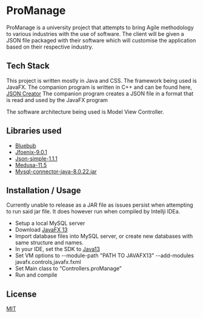 # ProManage
ProManage is a university project that attempts to bring Agile methodology to various industries with the use of software. The client will be given a JSON file packaged with their software which will customise the application based on their respective industry. 
## Tech Stack
This project is written mostly in Java and CSS. The framework being used is JavaFX. The companion program is written in C++ and can be found here, [JSON Creator](https://github.com/AlecBlyth/JSONCreator-UniWork) The companion program creates a JSON file in a format that is read and used by the JavaFX program 

The software architecture being used is Model View Controller.

## Libraries used  
-	[Bluebub]( https://github.com/b3z/bluebub)
-	[Jfoenix-9.0.1]( https://github.com/sshahine/JFoenix)
-	[Json-simple-1.1.1]( https://github.com/fangyidong/json-simple)
-	[Medusa-11.5]( https://github.com/HanSolo/Medusa)
-	[Mysql-connector-java-8.0.22.jar]( https://mvnrepository.com/artifact/mysql/mysql-connector-java/8.0.22)
## Installation / Usage 
Currently unable to release as a JAR file as issues persist when attempting to run said jar file. 
It does however run when compiled by Intellji IDEa. 
-	Setup a local MySQL server 
- Download [JavaFX 13]( https://gluonhq.com/products/javafx/) 
-	Import database files into MySQL server, or create new databases with same structure and names. 
-	In your IDE, set the SDK to [Java13]( https://openjdk.java.net/projects/jdk/13/)
-	Set VM options to --module-path "PATH TO JAVAFX13" --add-modules javafx.controls,javafx.fxml 
-	Set Main class to “Controllers.proManage”
-	Run and compile 

## License
[MIT](https://choosealicense.com/licenses/mit/)
